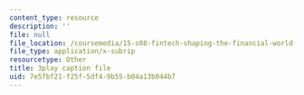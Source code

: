 ```yaml
---
content_type: resource
description: ''
file: null
file_location: /coursemedia/15-s08-fintech-shaping-the-financial-world-spring-2020/7e5fbf21f25f5df49b55b04a13b044b7_pA-AgV8wo0o.vtt
file_type: application/x-subrip
resourcetype: Other
title: 3play caption file
uid: 7e5fbf21-f25f-5df4-9b55-b04a13b044b7
---
```

